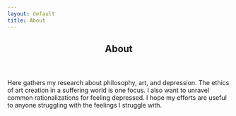 ```yaml
---
layout: default
title: About
---
```

<section>
	<header><h2>About</h2></header>
	<section class="bodytext">
		<p>
			Here gathers my research about philosophy, art, and depression. The ethics of art creation in a suffering world is one focus. I also want to unravel common rationalizations for feeling depressed. I hope my efforts are useful to anyone struggling with the feelings I struggle with.
		</p>
	</section>
</section>